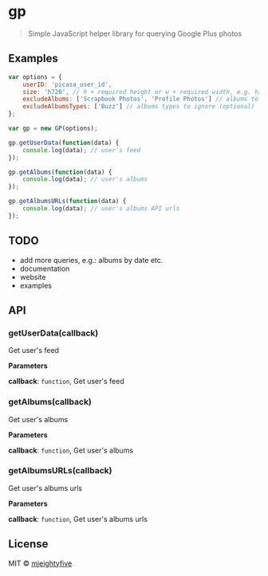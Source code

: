 # gp

> Simple JavaScript helper library for querying Google Plus photos

## Examples

```js
var options = {
    userID: 'picasa_user_id',
    size: 'h720', // h + required height or w + required width, e.g. h100 or w500
    excludeAlbums: ['Scrapbook Photos', 'Profile Photos'] // albums to ignore (optional)
    excludeAlbumsTypes: ['Buzz'] // albums types to ignore (optional)
};

var gp = new GP(options);

gp.getUserData(function(data) {
    console.log(data); // user's feed
});

gp.getAlbums(function(data) {
    console.log(data); // user's albums
});

gp.getAlbumsURLs(function(data) {
    console.log(data); // user's albums API urls
});
```

## TODO

- add more queries, e.g.: albums by date etc.
- documentation
- website
- examples

## API

### getUserData(callback)

Get user's feed

**Parameters**

**callback**: `function`, Get user's feed



### getAlbums(callback)

Get user's albums

**Parameters**

**callback**: `function`, Get user's albums



### getAlbumsURLs(callback)

Get user's albums urls

**Parameters**

**callback**: `function`, Get user's albums urls

## License

MIT © [mjeightyfive](http://twitter.com/mjeightyfive)
